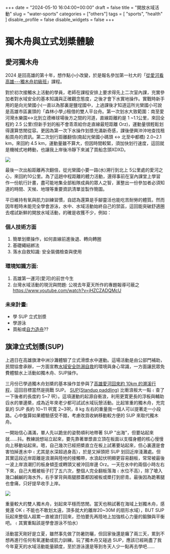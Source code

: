 +++
date = "2024-05-10 16:04:00+00:00"
draft = false
title = "開放水域活動"
slug = "water-sports"
categories = ["others"]
tags = [
  "sports",
  "health"
  ]
disable_profile = false
disable_widgets = false
+++

# 獨木舟與立式划槳體驗

## 愛河獨木舟

2024 是回高雄的第十年，想作點小小改變，於是報名參加第一社大的「[從愛河看高雄---獨木舟初級班](https://www.ptt.cc/bbs/Kaohsiung/M.1708178289.A.31A.html)」課程。

對於初次接觸水上活動的學員，老師在課程安排上要求得先上二次室內課，充實參加者對水域安全的基本知識與正確觀念態度，之後才會下水實地操作。實戰時新手用的是向光榮國小(一直以為那裏是鹽埕國中，上過課後才知道這所光榮國小可說是高雄市區裏頭的「森林小學」)租借的雙人平台舟。第一次划水大致範圍：南至愛河灣水樂園<->北到立德棒球場後方之間的河道，直線距離約是 1 ~1.1公里，來回全程約 2.5 公里(但新手划的船不會乖乖給你走直線最短距離 Orz)，運動量很輕鬆划得還算悠閒從容。更因為第一次下水操作划漿充滿新奇感，課後便興沖沖地查找租船買舟的資訊。第二次划行距離翻倍(南起光榮國小碼頭 <-> 北至中都橋) 2.0~2.1 km，來回約 4.5 km，運動量雖不算大，但因時間較緊，須加快划行速度，這回就是機械式地轉動，也讓我上岸後冷靜下來滅了買船念頭XDXD。

![](https://i.imgur.com/NHUGc4C.jpeg)

最後一次出船距離再次翻倍，從光榮國小要一路(水)溯行到北上 5公里處的愛河之心，來回約10公里。為了這趟中程距離的體力活動，還得事前在室內課堂上學習作一份航行計畫，盡可能地集全部船隊成員的眾人之智，滙整出一份參加者必須知道的時間、天候、地理等重要資訊清單並製作簡圖。 

平日維持有氧與肌力訓練習慣，自認為還算是手腳靈活也能吃苦耐勞的體質。然而因年輕時未能完全學會游泳，水中、水域活動始終自己的禁區，這回能突破舒適圈去嚐試新鮮的開放水域活動，的確是收獲不少，例如：
 
### 個人技術方面
1. 簡單划槳操作，如何直線前進後退、轉向轉圈
2. 基礎繩結綁法
3. 落水自救知識: 安全裝備檢查與使用

### 環境知識方面:
1. 高雄第一運河(愛河)的前世今生
2. 台灣水域活動的現況與問題: 公視去年夏天所作的專題報導可蔽之
https://www.youtube.com/watch?v=jHZCZADQMcU

### 未來計畫:
- 學 SUP 立式划漿
- 學游泳
- 買船或[自力造舟](https://www.youtube.com/watch?v=RUn8byVI8mQ)??

##  旗津立式划漿(SUP)

上週日在高雄旗津中洲沙灘體驗了立式滑漿水中運動。這場活動是由公部門補助，民間協會承辦，一方面宣教[水域安全防溺自救](https://youtu.be/TNSkgMK9wNI)的環境與身心常識，一方面讓民眾免費體驗水上活動如獨木舟、SUP操作。

三月份已學過獨木舟划槳的基本操作並參與了[高雄愛河回來約 10km 的溯溪行程](https://personaljournal.ca/jxtsai/du-mu-zhou-ti-yan)，這回目標當然是挑戰 SUP。 [SUP(Standup paddling)](https://en.wikipedia.org/wiki/Standup_paddleboarding) 比衝浪板大一點﹙查了一下後者的長度約 5~7 呎）。這項運動的起源自衝浪，利用更寛更長的浮板與輔助舀水的單邊槳，成為近年來老少都可試試水域玩憩活動。比起笨重的獨木舟，充完氣的 SUP 長約 10~11 呎寛 2~3呎，8 kg 左右的重量我一個人可以提著走一小段路。心中盤算如果體驗感受不錯，考慮改買收納移動較方便的 SUP 來取代獨木舟。

一開始信心滿滿，單人先以跪坐的姿勢順利地帶著 SUP "出海"，但要站起來就......抖。教練說想站立起來，要先靠著單漿直立頂在板面以支橕身體的核心慢慢向上移動站起來。嗯，自己幾次已經把槳直立在板上試著要站起來，但心裏還是會害怕掉進水中﹙尤其是水深超過身高），於是又掉頭把 SUP 划回近岸淺灘處。但其實這段近岸距離是浪潮與陸地的接觸帶，水浪起伏明顯更容易翻板，常常被最後一波上岸浪潮打的板身傾歪或轉頭又被沖回岸邊 Orz。一天在水中約兩個小時左右下來，自己大概被板子打了五六次，整個人完全翻板落海﹙水位不高），除了嗆入幾口鹹鹹的海水外，右手掌背與兩腿膝蓋都因被板或槳打到瘀青。最後因為跪著腿也會痛，只好提早收手上岸。

![](https://i.imgur.com/MGYPWJW.jpeg)

重量較大的雙人獨木舟，划起來平穩而悠閒。當天也稍試著在海域上划獨木舟，感覺還 OK﹙不能也不敢划太遠，頂多就大約離岸20~30M 的扇形水域），BUT SUP玩起來整個人超累一直被浪打回來，恐怕要先再陸地上加強核心力量的鍛鍊與平衡吧。﹙其實重點該是學會游泳不怕水）

活動當天剛好是立夏，雖然事先做了防暑防曬，但回家後還是癱了兩三天，累到不想再進行任何有氧運動或肌力訓練。玩了獨木舟又碰過 SUP，應該已經耗盡了我今年夏天的水域活動能量額度，至於游泳還是等到冬天人少一點再去學吧......
